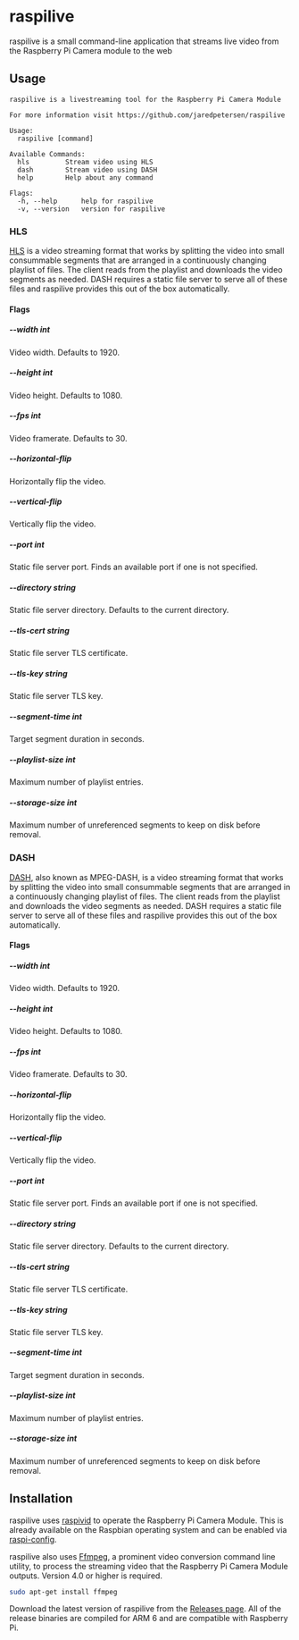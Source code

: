 # raspilive
raspilive is a small command-line application that streams live video from the Raspberry Pi Camera module to the web

## Usage
```
raspilive is a livestreaming tool for the Raspberry Pi Camera Module

For more information visit https://github.com/jaredpetersen/raspilive

Usage:
  raspilive [command]

Available Commands:
  hls         Stream video using HLS
  dash        Stream video using DASH
  help        Help about any command

Flags:
  -h, --help      help for raspilive
  -v, --version   version for raspilive
```

### HLS
[HLS](https://en.wikipedia.org/wiki/HTTP_Live_Streaming) is a video streaming format that works by splitting the video
into small consummable segments that are arranged in a continuously changing playlist of files. The client reads from
the playlist and downloads the video segments as needed. DASH requires a static file server to serve all of these files
and raspilive provides this out of the box automatically.

#### Flags
##### --width int
Video width. Defaults to 1920.

##### --height int
Video height. Defaults to 1080.

##### --fps int
Video framerate. Defaults to 30.

##### --horizontal-flip
Horizontally flip the video.

##### --vertical-flip
Vertically flip the video.

##### --port int
Static file server port. Finds an available port if one is not specified.

##### --directory string
Static file server directory. Defaults to the current directory.

##### --tls-cert string
Static file server TLS certificate.

##### --tls-key string
Static file server TLS key.

##### --segment-time int
Target segment duration in seconds.

##### --playlist-size int
Maximum number of playlist entries.

##### --storage-size int
Maximum number of unreferenced segments to keep on disk before removal.

### DASH
[DASH](https://en.wikipedia.org/wiki/Dynamic_Adaptive_Streaming_over_HTTP), also known as MPEG-DASH, is a video
streaming format that works by splitting the video into small consummable segments that are arranged in a continuously
changing playlist of files. The client reads from the playlist and downloads the video segments as needed. DASH
requires a static file server to serve all of these files and raspilive provides this out of the box automatically.

#### Flags
##### --width int
Video width. Defaults to 1920.

##### --height int
Video height. Defaults to 1080.

##### --fps int
Video framerate. Defaults to 30.

##### --horizontal-flip
Horizontally flip the video.

##### --vertical-flip
Vertically flip the video.

##### --port int
Static file server port. Finds an available port if one is not specified.

##### --directory string
Static file server directory. Defaults to the current directory.

##### --tls-cert string
Static file server TLS certificate.

##### --tls-key string
Static file server TLS key.

##### --segment-time int
Target segment duration in seconds.

##### --playlist-size int
Maximum number of playlist entries.

##### --storage-size int
Maximum number of unreferenced segments to keep on disk before removal.

## Installation
raspilive uses [raspivid](https://www.raspberrypi.org/documentation/usage/camera/raspicam/raspivid.md) to operate the
Raspberry Pi Camera Module. This is already available on the Raspbian operating system and can be enabled via 
[raspi-config](https://www.raspberrypi.org/documentation/configuration/raspi-config.md).

raspilive also uses [Ffmpeg](https://ffmpeg.org/), a prominent video conversion command line utility, to process the
streaming video that the Raspberry Pi Camera Module outputs. Version 4.0 or higher is required.
```zsh
sudo apt-get install ffmpeg
```

Download the latest version of raspilive from the [Releases page](https://github.com/jaredpetersen/raspi-live/releases).
All of the release binaries are compiled for ARM 6 and are compatible with Raspberry Pi.
